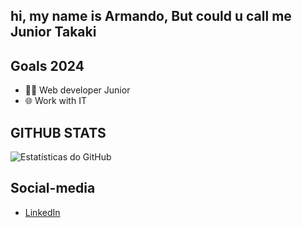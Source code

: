 ## hi, my name is Armando, But could u call me Junior Takaki

## Goals 2024

- 👨‍💻 Web developer Junior
- 🌐 Work with IT

## GITHUB STATS

![Estatísticas do GitHub](https://github-readme-stats.vercel.app/api?username=JuniorTakaki&show_icons=true&hide_border=true&theme=midnight-purple)


## Social-media 

- [LinkedIn](https://www.linkedin.com/in/junior-takaki/)



